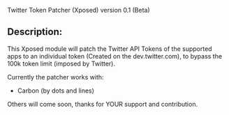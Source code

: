 Twitter Token Patcher (Xposed)
version 0.1 (Beta)

Description:
------------
This Xposed module will patch the Twitter API Tokens of the supported apps to an individual token
(Created on the dev.twitter.com), to bypass the 100k token limit (imposed by Twitter).

Currently the patcher works with:
- Carbon (by dots and lines)

Others will come soon, thanks for YOUR support and contribution.